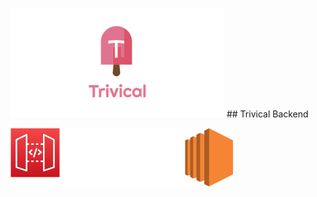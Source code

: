 ![alt text](https://github.com/mcadamm4/trivical-backend/blob/main/diagrams/Trivical.png) ## Trivical Backend

![alt text](https://github.com/mcadamm4/trivical-backend/blob/main/diagrams/HLD.png)
